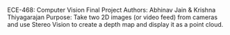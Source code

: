 ECE-468: Computer Vision Final Project
Authors: Abhinav Jain & Krishna Thiyagarajan
Purpose: Take two 2D images (or video feed) from cameras and use Stereo Vision to create a depth map
          and display it as a point cloud. 
          
